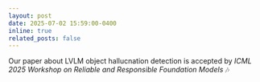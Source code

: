 ```yaml
---
layout: post
date: 2025-07-02 15:59:00-0400
inline: true
related_posts: false
---
```


Our paper about LVLM object hallucnation detection is accepted by *ICML 2025 Workshop on Reliable and Responsible Foundation Models* :notes:
